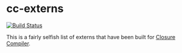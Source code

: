 # cc-externs

[![Build Status](https://travis-ci.org/DamonOehlman/cc-externs.svg?branch=master)](https://travis-ci.org/DamonOehlman/cc-externs)

This is a fairly selfish list of externs that have been built for [Closure Compiler](https://developers.google.com/closure/compiler/).